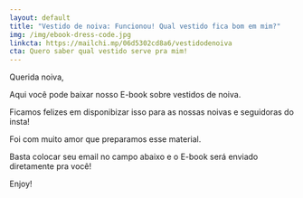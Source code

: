 ```yaml
---
layout: default
title: "Vestido de noiva: Funcionou! Qual vestido fica bom em mim?"
img: /img/ebook-dress-code.jpg
linkcta: https://mailchi.mp/06d5302cd8a6/vestidodenoiva
cta: Quero saber qual vestido serve pra mim!
---
```


Querida noiva, 

Aqui você pode baixar nosso E-book sobre vestidos de noiva.

Ficamos felizes em disponibizar isso para as nossas noivas e seguidoras do insta!

Foi com muito amor que preparamos esse material.

Basta colocar seu email no campo abaixo e o E-book será enviado diretamente pra você!

Enjoy!